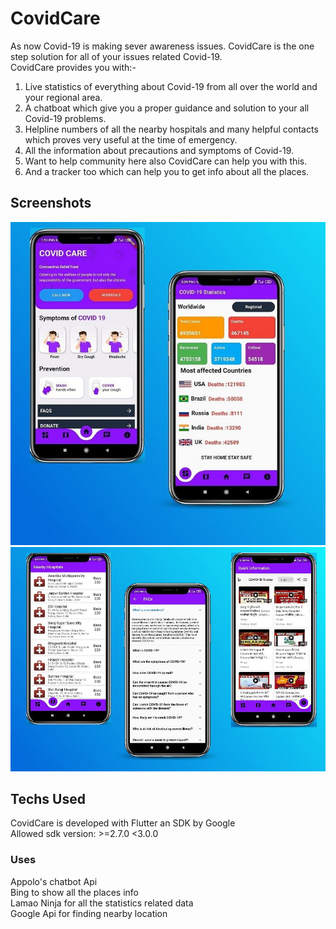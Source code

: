 # CovidCare

As now Covid-19 is making sever awareness issues.
CovidCare is the one step solution for all of your issues related Covid-19.\
CovidCare provides you with:-
1. Live statistics of everything about Covid-19 from all over the world and your regional area.
2. A chatboat which give you a proper guidance and solution to your all Covid-19 problems.
3. Helpline numbers of all the nearby hospitals and many helpful contacts which proves very useful at the time of emergency.
4. All the information about precautions and symptoms of Covid-19.
5. Want to help community here also CovidCare can help you with this.
6. And a tracker too which can help you to get info about all the places.


## Screenshots
<img src="./Screenshots/link1.JPG" >
<img src="./Screenshots/link2.JPG" >


## Techs Used
CovidCare is developed with Flutter an SDK by Google\
Allowed sdk version: >=2.7.0 <3.0.0
### Uses 
Appolo's chatbot Api\
Bing to show all the places info\
Lamao Ninja for all the statistics related data\
Google Api for finding nearby location

